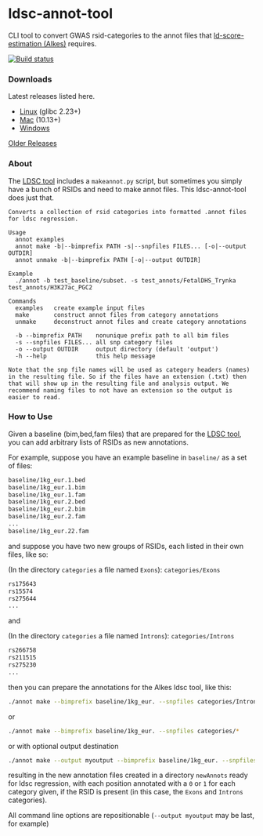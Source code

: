 # ldsc-annot-tool
CLI tool to convert GWAS rsid-categories to the annot files that [ld-score-estimation (Alkes)](https://github.com/bulik/ldsc) requires.

[![Build status](https://ci.appveyor.com/api/projects/status/ej5xh7odg28rcwrt?svg=true)](https://ci.appveyor.com/project/JorySchossau/ldsc-annot-tool)

### Downloads
Latest releases listed here.
* [Linux](https://github.com/JorySchossau/ldsc-annot-tool/releases/latest/download/lin_annot.zip) (glibc 2.23+)
* [Mac](https://github.com/JorySchossau/ldsc-annot-tool/releases/latest/download/osx_annot.zip) (10.13+)
* [Windows](https://github.com/JorySchossau/ldsc-annot-tool/releases/latest/download/win_annot.zip)

[Older Releases](https://github.com/JorySchossau/ldsc-annot-tool/releases)

### About
The [LDSC tool](https://github.com/bulik/ldsc) includes a `makeannot.py` script, but sometimes you simply have a bunch of RSIDs and need to make annot files. This ldsc-annot-tool does just that.

```
Converts a collection of rsid categories into formatted .annot files for ldsc regression.

Usage
  annot examples
  annot make -b|--bimprefix PATH -s|--snpfiles FILES... [-o|--output OUTDIR]
  annot unmake -b|--bimprefix PATH [-o|--output OUTDIR]

Example
  ./annot -b test_baseline/subset. -s test_annots/FetalDHS_Trynka test_annots/H3K27ac_PGC2

Commands
  examples   create example input files
  make       construct annot files from category annotations
  unmake     deconstruct annot files and create category annotations

  -b --bimprefix PATH    nonunique prefix path to all bim files
  -s --snpfiles FILES... all snp category files
  -o --output OUTDIR     output directory (default 'output')
  -h --help              this help message

Note that the snp file names will be used as category headers (names) in the resulting file. So if the files have an extension (.txt) then that will show up in the resulting file and analysis output. We recommend naming files to not have an extension so the output is easier to read.
```

### How to Use
Given a baseline (bim,bed,fam files) that are prepared for the [LDSC tool](https://github.com/bulik/ldsc), you can add arbitrary lists of RSIDs as new annotations.

For example, suppose you have an example baseline in `baseline/` as a set of files:

```sh
baseline/1kg_eur.1.bed
baseline/1kg_eur.1.bim
baseline/1kg_eur.1.fam
baseline/1kg_eur.2.bed
baseline/1kg_eur.2.bim
baseline/1kg_eur.2.fam
...
baseline/1kg_eur.22.fam
```

and suppose you have two new groups of RSIDs, each listed in their own files, like so:

(In the directory `categories` a file named `Exons`): `categories/Exons`
```sh
rs175643
rs15574
rs275644
...
```

and

(In the directory `categories` a file named `Introns`): `categories/Introns`
```sh
rs266758
rs211515
rs275230
...
```

then you can prepare the annotations for the Alkes ldsc tool, like this:

```sh
./annot make --bimprefix baseline/1kg_eur. --snpfiles categories/Introns categories/Exons
```

or

```sh
./annot make --bimprefix baseline/1kg_eur. --snpfiles categories/*
```

or with optional output destination

```sh
./annot make --output myoutput --bimprefix baseline/1kg_eur. --snpfiles categories/*
```

resulting in the new annotation files created in a directory `newAnnots` ready for ldsc regression, with each position annotated with a `0` or `1` for each category given, if the RSID is present (in this case, the `Exons` and `Introns` categories).

All command line options are repositionable (`--output myoutput` may be last, for example)

